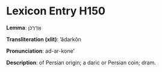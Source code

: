 # Lexicon Entry H150

**Lemma**: אֲדַרְכֹּן

**Transliteration (xlit)**: ʼădarkôn

**Pronunciation**: ad-ar-kone'

**Description**:
of Persian origin; a daric or Persian coin; dram.
